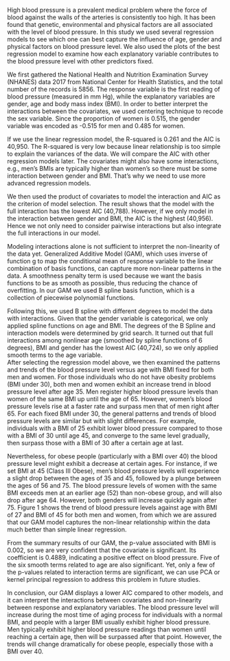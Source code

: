 High blood pressure is a prevalent medical problem where the force of blood against the walls of the arteries is consistently too high. It has been found that genetic, environmental and physical factors are all associated with the level of blood pressure. In this study we used several regression models to see which one can best capture the influence of age, gender and physical factors on blood pressure level.  We also used the plots of the best regression model to examine how each explanatory variable contributes to the blood pressure level with other predictors fixed.
     
We first gathered the National Health and Nutrition Examination Survey (NHANES) data 2017 from National Center for Health Statistics, and the total number of the records is 5856. The response variable is the first reading of blood pressure (measured in mm Hg), while the explanatory variables are gender, age and body mass index (BMI). In order to better interpret the interactions between the covariates, we used centering technique to recode the sex variable. Since the proportion of women is 0.515, the gender variable was encoded as -0.515 for men and 0.485 for women.
     
If we use the linear regression model, the R-squared is 0.261 and the AIC is 40,950. The R-squared is very low because linear relationship is too simple to explain the variances of the data. We will compare the AIC with other regression models later. The covariates might also have some interactions, e.g., men’s BMIs are typically higher than women’s so there must be some interaction between gender and BMI. That’s why we need to use more advanced regression models.
     
We then used the product of covariates to model the interaction and AIC as the criterion of model selection. The result shows that the model with the full interaction has the lowest AIC (40,788). However, if we only model in the interaction between gender and BMI, the AIC is the highest (40,956). Hence we not only need to consider pairwise interactions but also integrate the full interactions in our model.
     
Modeling interactions alone is not sufficient to interpret the non-linearity of the data yet. Generalized Additive Model (GAM), which uses inverse of function g to map the conditional mean of response variable to the linear combination of basis functions, can capture more non-linear patterns in the data. A smoothness penalty term is used because we want the basis functions to be as smooth as possible, thus reducing the chance of overfitting. In our GAM we used B spline basis function, which is a collection of piecewise polynomial functions. 
     
Following this, we used B spline with different degrees to model the data with interactions. Given that the gender variable is categorical, we only applied spline functions on age and BMI. The degrees of the B Spline and interaction models were determined by grid search. It turned out that full interactions among nonlinear age (smoothed by spline functions of 6 degrees), BMI and gender has the lowest AIC (40,724), so we only applied smooth terms to the age variable.  
After selecting the regression model above, we then examined the patterns and trends of the blood pressure level versus age with BMI fixed for both men and women. For those individuals who do not have obesity problems (BMI under 30), both men and women exhibit an increase trend in blood pressure level after age 35. Men register higher blood pressure levels than women of the same BMI up until the age of 65. However, women’s blood pressure levels rise at a faster rate and surpass men that of men right after 65. For each fixed BMI under 30, the general patterns and trends of blood pressure levels are similar but with slight differences. For example, individuals with a BMI of 25 exhibit lower blood pressure compared to those with a BMI of 30 until age 45, and converge to the same level gradually, then surpass those with a BMI of 30 after a certain age at last.

Nevertheless, for obese people (particularly with a BMI over 40) the blood pressure level might exhibit a decrease at certain ages. For instance, if we set BMI at 45 (Class III Obese), men’s blood pressure levels will experience a slight drop between the ages of 35 and 45, followed by a plunge between the ages of 56 and 75. The blood pressure levels of women with the same BMI exceeds men at an earlier age (52) than non-obese group, and will also drop after age 64. However, both genders will increase quickly again after 75. Figure 1 shows the trend of blood pressure levels against age with BMI of 27 and BMI of 45 for both men and women, from which we are assured that our GAM model captures the non-linear relationship within the data much better than simple linear regression.

From the summary results of our GAM, the p-value associated with BMI is 0.002, so we are very confident that the covariate is significant. Its coefficient is 0.4889, indicating a positive effect on blood pressure.  Five of the six smooth terms related to age are also significant. Yet, only a few of the p-values related to interaction terms are significant, we can use PCA or kernel principal regression to address this problem in future studies.

In conclusion, our GAM displays a lower AIC compared to other models, and it can interpret the interactions between covariates and non-linearity between response and explanatory variables. The blood pressure level will increase during the most time of aging process for individuals with a normal BMI, and people with a larger BMI usually exhibit higher blood pressure. Men typically exhibit higher blood pressure readings than women until reaching a certain age, then will be surpassed after that point. However, the trends will change dramatically for obese people, especially those with a BMI over 40.
